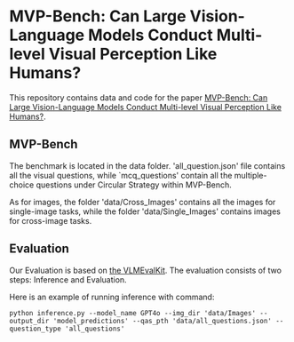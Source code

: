 # MVP-Bench: Can Large Vision-Language Models Conduct Multi-level Visual Perception Like Humans?

This repository contains data and code for the paper [MVP-Bench: Can Large Vision-Language Models Conduct Multi-level Visual Perception Like Humans?](). 

## MVP-Bench

The benchmark is located in the data folder. 'all_question.json' file contains all the visual questions, while `mcq_questions' contain all the multiple-choice questions under Circular Strategy within MVP-Bench.

As for images, the folder 'data/Cross_Images' contains all the images for single-image tasks, while the folder 'data/Single_Images' contains images for cross-image tasks.

## Evaluation

Our Evaluation is based on [the VLMEvalKit](https://github.com/open-compass/VLMEvalKit). The evaluation consists of two steps: Inference and Evaluation.

Here is an example of running inference with command:
```shell
python inference.py --model_name GPT4o --img_dir 'data/Images' --output_dir 'model_predictions' --qas_pth 'data/all_questions.json' --question_type 'all_questions'
```
